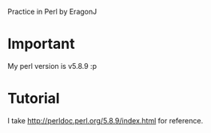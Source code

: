 Practice in Perl by EragonJ

Important
=========

My perl version is v5.8.9 :p

Tutorial
========

I take http://perldoc.perl.org/5.8.9/index.html for reference.
